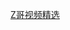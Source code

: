 [Z哥视频精选](https://space.bilibili.com/453345074/channel/collectiondetail?sid=6560672&spm_id_from=333.788.0.0)
